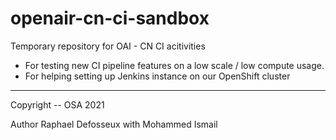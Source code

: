 # openair-cn-ci-sandbox
Temporary repository for OAI - CN CI acitivities

- For testing new CI pipeline features on a low scale / low compute usage.
- For helping setting up Jenkins instance on our OpenShift cluster

---

Copyright -- OSA 2021

Author Raphael Defosseux with Mohammed Ismail

